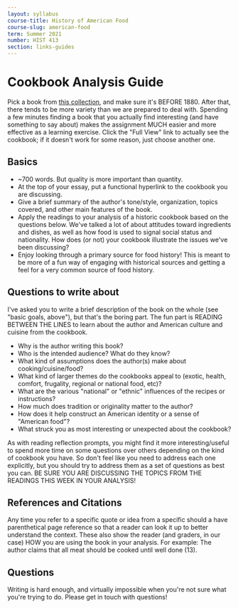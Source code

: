 ```yaml
---
layout: syllabus
course-title: History of American Food
course-slug: american-food
term: Summer 2021
number: HIST 413
section: links-guides
---
```


# Cookbook Analysis Guide
Pick a book from [this collection](https://babel.hathitrust.org/cgi/mb?c=1934413200;a=listis;sort=date_a;sz=100), and make sure it's BEFORE 1880. After that, there tends to be more variety than we are prepared to deal with. Spending a few minutes finding a book that you actually find interesting (and have something to say about) makes the assignment MUCH easier and more effective as a learning exercise. Click the "Full View" link to actually see the cookbook; if it doesn't work for some reason, just choose another one.


## Basics
- ~700 words. But quality is more important than quantity.
- At the top of your essay, put a functional hyperlink to the cookbook you are discussing.
- Give a brief summary of the author's tone/style, organization, topics covered, and other main features of the book.
- Apply the readings to your analysis of a historic cookbook based on the questions below. We've talked a lot of about attitudes toward ingredients and dishes, as well as how food is used to signal social status and nationality. How does (or not) your cookbook illustrate the issues we've been discussing?
- Enjoy looking through a primary source for food history! This is meant to be more of a fun way of engaging with historical sources and getting a feel for a very common source of food history.



## Questions to write about
I've asked you to write a brief description of the book on the whole (see "basic goals, above"), but that's the boring part. The fun part is READING BETWEEN THE LINES to learn about the author and American culture and cuisine from the cookbook.

- Why is the author writing this book?
- Who is the intended audience? What do they know?
- What kind of assumptions does the author(s) make about cooking/cuisine/food?
- What kind of larger themes do the cookbooks appeal to (exotic, health, comfort, frugality, regional or national food, etc)?
- What are the various "national" or "ethnic" influences of the recipes or instructions?
- How much does tradition or originality matter to the author?
- How does it help construct an American identity or a sense of "American food"?
- What struck you as most interesting or unexpected about the cookbook?

As with reading reflection prompts, you might find it more interesting/useful to spend more time on some questions over others depending on the kind of cookbook you have. So don't feel like you need to address each one explicitly, but you should try to address them as a set of questions as best you can. BE SURE YOU ARE DISCUSSING THE TOPICS FROM THE READINGS THIS WEEK IN YOUR ANALYSIS!


## References and Citations
Any time you refer to a specific quote or idea from a specific should a have parenthetical page reference so that a reader can look it up to better understand the context. These also show the reader (and graders, in our case) HOW you are using the book in your analysis. For example: The author claims that all meat should be cooked until well done (13).


## Questions
Writing is hard enough, and virtually impossible when you're not sure what you're trying to do. Please get in touch with questions!

